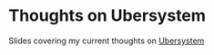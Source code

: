 # Thoughts on Ubersystem

Slides covering my current thoughts on [Ubersystem](https://github.com/magfest/ubersystem)
